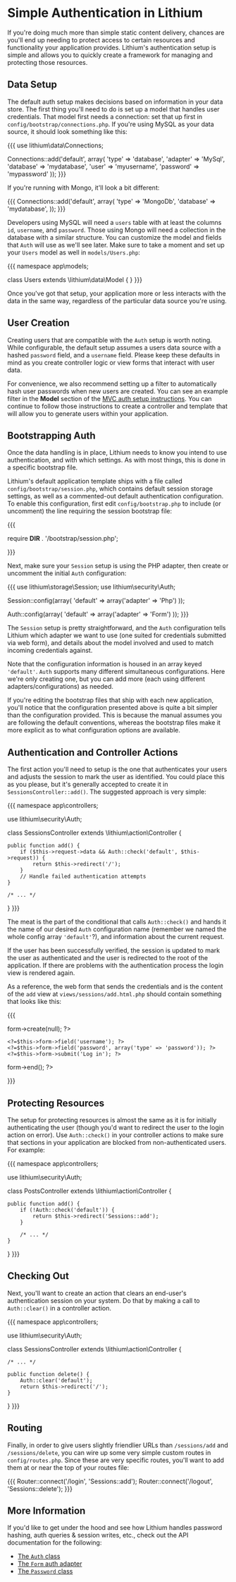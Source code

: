 # Simple Authentication in Lithium

If you're doing much more than simple static content delivery, chances are you'll end up needing to protect access to certain resources and functionality your application provides. Lithium's authentication setup is simple and allows you to quickly create a framework for managing and protecting those resources.

## Data Setup

The default auth setup makes decisions based on information in your data store. The first thing you'll need to do is set up a model that handles user credentials. That model first needs a connection: set that up first in `config/bootstrap/connections.php`. If you're using MySQL as your data source, it should look something like this:

{{{
use lithium\data\Connections;

Connections::add('default', array(
	'type'     => 'database',
	'adapter'  => 'MySql',
	'database' => 'mydatabase',
	'user'     => 'myusername',
	'password' => 'mypassword'
));
}}}

If you're running with Mongo, it'll look a bit different:

{{{
Connections::add('default', array(
	'type'     => 'MongoDb',
	'database' => 'mydatabase',
));
}}}

Developers using MySQL will need a `users` table with at least the columns `id`, `username`, and `password`. Those using Mongo will need a collection in the database with a similar structure. You can customize the model and fields that `Auth` will use as we'll see later. Make sure to take a moment and set up your `Users` model as well in `models/Users.php`:

{{{
namespace app\models;

class Users extends \lithium\data\Model {
}
}}}

Once you've got that setup, your application more or less interacts with the data in the same way, regardless of the particular data source you're using.

## User Creation

Creating users that are compatible with the `Auth` setup is worth noting. While configurable, the default setup assumes a users data source with a hashed `password` field, and a `username` field. Please keep these defaults in mind as you create controller logic or view forms that interact with user data.

For convenience, we also recommend setting up a filter to automatically hash user passwords when new users are created. You can see an example filter in the __Model__ section of the [MVC auth setup instructions](simple-auth-user.md). You can continue to follow those instructions to create a controller and template that will allow you to generate users within your application.

## Bootstrapping Auth

Once the data handling is in place, Lithium needs to know you intend to use authentication, and with which settings. As with most things, this is done in a specific bootstrap file.

Lithium's default application template ships with a file called `config/bootstrap/session.php`, which contains default session storage settings, as well as a commented-out default authentication configuration. To enable this configuration, first edit `config/bootstrap.php` to include (or uncomment) the line requiring the session bootstrap file:

{{{

require __DIR__ . '/bootstrap/session.php';

}}}

Next, make sure your `Session` setup is using the PHP adapter, then create or uncomment the initial `Auth` configuration:

{{{
use lithium\storage\Session;
use lithium\security\Auth;

Session::config(array(
	'default' => array('adapter' => 'Php')
));

Auth::config(array(
	'default' => array('adapter' => 'Form')
));
}}}

The `Session` setup is pretty straightforward, and the `Auth` configuration tells Lithium which adapter we want to use (one suited for credentials submitted via web form), and details about the model involved and used to match incoming credentials against.

Note that the configuration information is housed in an array keyed `'default'`. `Auth` supports many different simultaneous configurations. Here we're only creating one, but you can add more (each using different adapters/configurations) as needed.

If you're editing the bootstrap files that ship with each new application, you'll notice that the configuration presented above is quite a bit simpler than the configuration provided. This is because the manual assumes you are following the default conventions, whereas the bootstrap files make it more explicit as to what configuration options are available.

## Authentication and Controller Actions

The first action you'll need to setup is the one that authenticates your users and adjusts the session to mark the user as identified. You could place this as you please, but it's generally accepted to create it in `SessionsController::add()`. The suggested approach is very simple:

{{{
namespace app\controllers;

use lithium\security\Auth;

class SessionsController extends \lithium\action\Controller {

	public function add() {
		if ($this->request->data && Auth::check('default', $this->request)) {
			return $this->redirect('/');
		}
		// Handle failed authentication attempts
	}

	/* ... */
}
}}}

The meat is the part of the conditional that calls `Auth::check()` and hands it the name of our desired `Auth` configuration name (remember we named the whole config array `'default'`?), and information about the current request.

If the user has been successfully verified, the session is updated to mark the user as authenticated and the user is redirected to the root of the application. If there are problems with the authentication process the login view is rendered again.

As a reference, the web form that sends the credentials and is the content of the `add` view at `views/sessions/add.html.php` should contain something that looks like this:

{{{
<?=$this->form->create(null); ?>
	<?=$this->form->field('username'); ?>
	<?=$this->form->field('password', array('type' => 'password')); ?>
	<?=$this->form->submit('Log in'); ?>
<?=$this->form->end(); ?>
}}}

## Protecting Resources

The setup for protecting resources is almost the same as it is for initially authenticating the user (though you'd want to redirect the user to the login action on error). Use `Auth::check()` in your controller actions to make sure that sections in your application are blocked from non-authenticated users. For example:

{{{
namespace app\controllers;

use lithium\security\Auth;

class PostsController extends \lithium\action\Controller {

	public function add() {
		if (!Auth::check('default')) {
			return $this->redirect('Sessions::add');
		}

		/* ... */
	}
}
}}}

## Checking Out

Next, you'll want to create an action that clears an end-user's authentication session on your system. Do that by making a call to `Auth::clear()` in a controller action.

{{{
namespace app\controllers;

use lithium\security\Auth;

class SessionsController extends \lithium\action\Controller {

	/* ... */

	public function delete() {
		Auth::clear('default');
		return $this->redirect('/');
	}
}
}}}

## Routing

Finally, in order to give users slightly friendlier URLs than `/sessions/add` and `/sessions/delete`, you can wire up some very simple custom routes in `config/routes.php`. Since these are very specific routes, you'll want to add them at or near the top of your routes file:

{{{
Router::connect('/login', 'Sessions::add');
Router::connect('/logout', 'Sessions::delete');
}}}

## More Information

If you'd like to get under the hood and see how Lithium handles password hashing, auth queries & session writes, etc., check out the API documentation for the following:

 - [The `Auth` class](http://li3.me/docs/lithium/security/Auth)
 - [The `Form` auth adapter](http://li3.me/docs/lithium/security/auth/adapter/Form)
 - [The `Password` class](http://li3.me/docs/lithium/security/Password)
